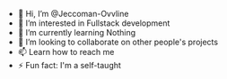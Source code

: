 - 👋 Hi, I’m @Jeccoman-Ovvline
- 👀 I’m interested in Fullstack development 
- 🌱 I’m currently learning Nothing
- 💞️ I’m looking to collaborate on other people's projects 
- 📫 Learn how to reach me 
- ⚡ Fun fact: I'm a self-taught 

<!---
Jeccoman/Jeccoman is a ✨ special ✨ repository because its `README.md` (this file) appears on your GitHub profile.
You can click the Preview link to take a look at your changes.
--->
